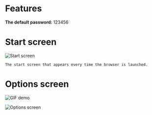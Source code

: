 # Features
**The default password:** 123456


# Start screen
![Start screen](https://i.postimg.cc/gkgNt29m/Screenshot-2025-07-20-104625.png)

`The start screen that appears every time the browser is launched.`


# Options screen
![GIF demo](https://media4.giphy.com/media/v1.Y2lkPTc5MGI3NjExOTlqcDI0b2JsdmxnMDlkbWM4ZTdxeTBia3NtNzB0cHpienloM2hqMiZlcD12MV9pbnRlcm5hbF9naWZfYnlfaWQmY3Q9Zw/pUjCCfM9u3wtWl7a7J/giphy.gif)

![Options screen](https://i.postimg.cc/vHY0v6N0/Screenshot-2025-07-20-104726.png)


